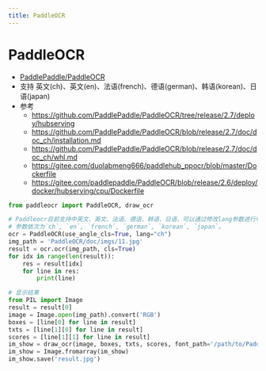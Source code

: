 ```yaml
---
title: PaddleOCR
---
```


# PaddleOCR

- [PaddlePaddle/PaddleOCR](https://github.com/PaddlePaddle/PaddleOCR)
- 支持 英文(ch)、英文(en)、法语(french)、德语(german)、韩语(korean)、日语(japan)
- 参考
  - https://github.com/PaddlePaddle/PaddleOCR/tree/release/2.7/deploy/hubserving
  - https://github.com/PaddlePaddle/PaddleOCR/blob/release/2.7/doc/doc_ch/installation.md
  - https://github.com/PaddlePaddle/PaddleOCR/blob/release/2.7/doc/doc_ch/whl.md
  - https://gitee.com/duolabmeng666/paddlehub_ppocr/blob/master/Dockerfile
  - https://gitee.com/paddlepaddle/PaddleOCR/blob/release/2.6/deploy/docker/hubserving/cpu/Dockerfile

```py
from paddleocr import PaddleOCR, draw_ocr

# Paddleocr目前支持中英文、英文、法语、德语、韩语、日语，可以通过修改lang参数进行切换
# 参数依次为`ch`, `en`, `french`, `german`, `korean`, `japan`。
ocr = PaddleOCR(use_angle_cls=True, lang="ch")
img_path = 'PaddleOCR/doc/imgs/11.jpg'
result = ocr.ocr(img_path, cls=True)
for idx in range(len(result)):
    res = result[idx]
    for line in res:
        print(line)

# 显示结果
from PIL import Image
result = result[0]
image = Image.open(img_path).convert('RGB')
boxes = [line[0] for line in result]
txts = [line[1][0] for line in result]
scores = [line[1][1] for line in result]
im_show = draw_ocr(image, boxes, txts, scores, font_path='/path/to/PaddleOCR/doc/fonts/simfang.ttf')
im_show = Image.fromarray(im_show)
im_show.save('result.jpg')
```
